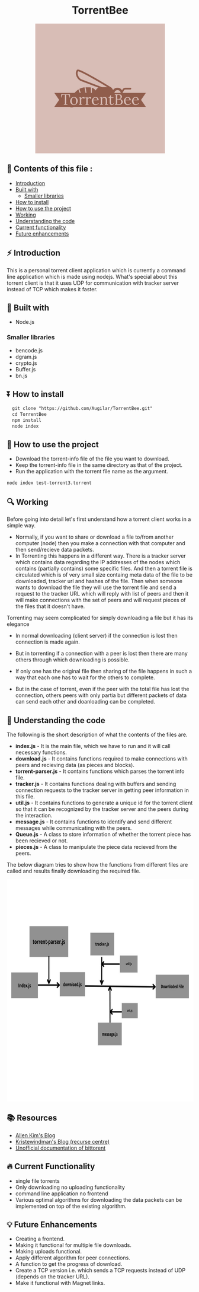 
<h1 align="center"> TorrentBee </h1>

<p align = "center">
  <img src="./TorrentBee-logos.jpeg" alt="TorrentBee logo" title="TorrentBee"  height="350" style="display: block; margin: 0 auto" />
</p>


## :pushpin: Contents of this file :

- [Introduction](#introduction)
- [Built with](#built-with)
  - [Smaller libraries](#smaller-libraries)
- [How to install](#how-to-install)
- [How to use the project](#how-to-use-the-project)
- [Working](#working)
- [Understanding the code](#understanding-the-code)
- [Current functionality](#current-functionality)
- [Future enhancements](#future-enhancements)


## :zap: Introduction

This is a personal torrent client application which is currently a command line application which is made using nodejs. What's special about this torrent client is that it uses UDP for communication with tracker server instead of TCP which makes it faster.


## :wrench: Built with

* Node.js

### Smaller libraries

* bencode.js
* dgram.js
* crypto.js
* Buffer.js
* bn.js


## :arrow_double_down: How to install

```
  git clone "https://github.com/Augilar/TorrentBee.git"
  cd TorrentBee
  npm install
  node index
```

## :hammer: How to use the project

- Download the torrent-info file of the file you want to download.
- Keep the torrent-info file in the same directory as that of the project.
- Run the application with the torrent file name as the argument. 
```
node index test-torrent3.torrent
```


## :mag: Working

Before going into detail let's first understand how a torrent client works in a simple way.

* Normally, if you want to share or download a file to/from another computer (node) then you make a connection with that computer and then send/recieve data packets.
* In Torrenting this happens in a different way. There is a tracker server which contains data regarding the IP addresses of the nodes which contains (partially contains) some specific files. And then a torrent file is circulated which is of very small size containg meta data of the file to be downloaded, tracker url and hashes of the file. Then when someone wants to download the file they will use the torrent file and send a request to the tracker URL which will reply with list of peers and then it will make connections with the set of peers and will request pieces of the files that it doesn't have.

Torrenting may seem complicated for simply downloading a file but it has its elegance

* In normal downloading (client server) if the connection is lost then connection is made again.
* But in torrenting if a connection with a peer is lost then there are many others through which downloading is possible.

* If only one has the original file then sharing of the file happens in such a way that each one has to wait for the others to complete.
* But in the case of torrent, even if the peer with the total file has lost the connection, others peers with only partia but different packets of data can send each other and doanloading can be completed.


## :thinking: Understanding the code

The following is the short description of what the contents of the files are.

* **index.js** - It is the main file, which we have to run and it will call necessary functions.
*  **download.js** - It contains functions required to make connections with peers and recieving data (as pieces and blocks).
*  **torrent-parser.js** - It contains functions which parses the torrent info file.
*  **tracker.js** - It contains functions dealing with buffers and sending connection requests to the tracker server in getting peer information in this file.
*  **util.js** - It contains functions to generate a unique id for the torrent client so that it can be recognized by the tracker server and the peers during the interaction.
*  **message.js** - It contains functions to identify and send different messages while communicating with the peers.
*  **Queue.js** - A class to store information of whether the torrent piece has been recieved or not.
*  **pieces.js** - A class to manipulate the piece data recieved from the peers.


The below diagram tries to show how the functions from different files are called and results finally downloading the required file.

<p align="center">
  <img src="./flowchart.jpg" alt="flowchart" title="file structure"  height="600" style="display: block; margin: 0 auto" />
 <p/>


## :books: Resources

* [Allen Kim's Blog](https://allenkim67.github.io/programming/2016/05/04/how-to-make-your-own-bittorrent-client.html)
* [Kristewindman's Blog (recurse centre)](http://www.kristenwidman.com/blog/33/how-to-write-a-bittorrent-client-part-1/)
* [Unofficial documentation of bittorent](https://wiki.theory.org/index.php/BitTorrentSpecification)


## :fire: Current Functionality

* single file torrents
* Only downloading no uploading functionality
* command line application no frontend
* Various optimal algorithms for downloading the data packets can be implemented on top of the existing algorithm.


## :bulb: Future Enhancements

* Creating a frontend.
* Making it functional for multiple file downloads.
* Making uploads functional.
* Apply different algorithm for peer connections.
* A function to get the progress of download.
* Create a TCP version i.e. which sends a TCP requests instead of UDP (depends on the tracker URL).
* Make it functional with Magnet links. 
